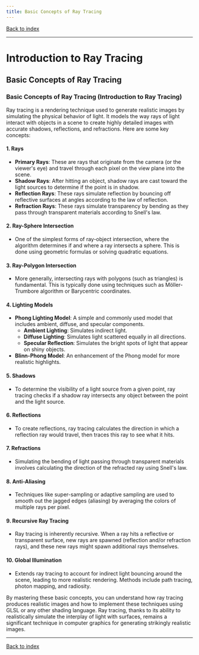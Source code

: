 ```yaml
---
title: Basic Concepts of Ray Tracing
---
```


[Back to index](index.html)

---
# Introduction to Ray Tracing
## Basic Concepts of Ray Tracing

### Basic Concepts of Ray Tracing (Introduction to Ray Tracing)

Ray tracing is a rendering technique used to generate realistic images by simulating the physical behavior of light. It models the way rays of light interact with objects in a scene to create highly detailed images with accurate shadows, reflections, and refractions. Here are some key concepts:

#### 1. **Rays**
- **Primary Rays**: These are rays that originate from the camera (or the viewer's eye) and travel through each pixel on the view plane into the scene.
- **Shadow Rays**: After hitting an object, shadow rays are cast toward the light sources to determine if the point is in shadow.
- **Reflection Rays**: These rays simulate reflection by bouncing off reflective surfaces at angles according to the law of reflection.
- **Refraction Rays**: These rays simulate transparency by bending as they pass through transparent materials according to Snell's law.

#### 2. **Ray-Sphere Intersection**
- One of the simplest forms of ray-object intersection, where the algorithm determines if and where a ray intersects a sphere. This is done using geometric formulas or solving quadratic equations.

#### 3. **Ray-Polygon Intersection**
- More generally, intersecting rays with polygons (such as triangles) is fundamental. This is typically done using techniques such as Möller-Trumbore algorithm or Barycentric coordinates.

#### 4. **Lighting Models**
- **Phong Lighting Model**: A simple and commonly used model that includes ambient, diffuse, and specular components.
  - **Ambient Lighting**: Simulates indirect light.
  - **Diffuse Lighting**: Simulates light scattered equally in all directions.
  - **Specular Reflection**: Simulates the bright spots of light that appear on shiny objects.
- **Blinn-Phong Model**: An enhancement of the Phong model for more realistic highlights.

#### 5. **Shadows**
- To determine the visibility of a light source from a given point, ray tracing checks if a shadow ray intersects any object between the point and the light source.

#### 6. **Reflections**
- To create reflections, ray tracing calculates the direction in which a reflection ray would travel, then traces this ray to see what it hits.

#### 7. **Refractions**
- Simulating the bending of light passing through transparent materials involves calculating the direction of the refracted ray using Snell's law.

#### 8. **Anti-Aliasing**
- Techniques like super-sampling or adaptive sampling are used to smooth out the jagged edges (aliasing) by averaging the colors of multiple rays per pixel.

#### 9. **Recursive Ray Tracing**
- Ray tracing is inherently recursive. When a ray hits a reflective or transparent surface, new rays are spawned (reflection and/or refraction rays), and these new rays might spawn additional rays themselves.

#### 10. **Global Illumination**
- Extends ray tracing to account for indirect light bouncing around the scene, leading to more realistic rendering. Methods include path tracing, photon mapping, and radiosity.

By mastering these basic concepts, you can understand how ray tracing produces realistic images and how to implement these techniques using GLSL or any other shading language. Ray tracing, thanks to its ability to realistically simulate the interplay of light with surfaces, remains a significant technique in computer graphics for generating strikingly realistic images.

---
[Back to index](index.html)
